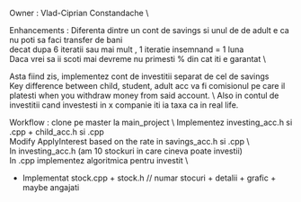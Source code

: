 Owner : Vlad-Ciprian Constandache \

Enhancements : 
Diferenta dintre un cont de savings si unul de de adult e ca nu poti sa faci transfer de bani \
decat dupa 6 iteratii sau mai mult , 1 iteratie insemnand = 1 luna \
Daca vrei sa ii scoti mai devreme nu primesti % din cat iti e garantat \

Asta fiind zis, implementez cont de investitii separat de cel de savings \
Key difference between child, student, adult acc va fi comisionul pe care il platesti 
when you withdraw money from said account. \ 
Also in contul de investitii cand investesti in x companie iti ia taxa ca in real life. 

Workflow : clone pe master la main_project \ 
Implementez investing_acc.h si .cpp + child_acc.h si .cpp \
Modify ApplyInterest based on the rate in savings_acc.h si .cpp \  
In investing_acc.h (am 10 stockuri in care cineva poate investii) \
In .cpp implementez algoritmica pentru investit \ 
+ Implementat stock.cpp + stock.h // numar stocuri + detalii + grafic + maybe angajati 